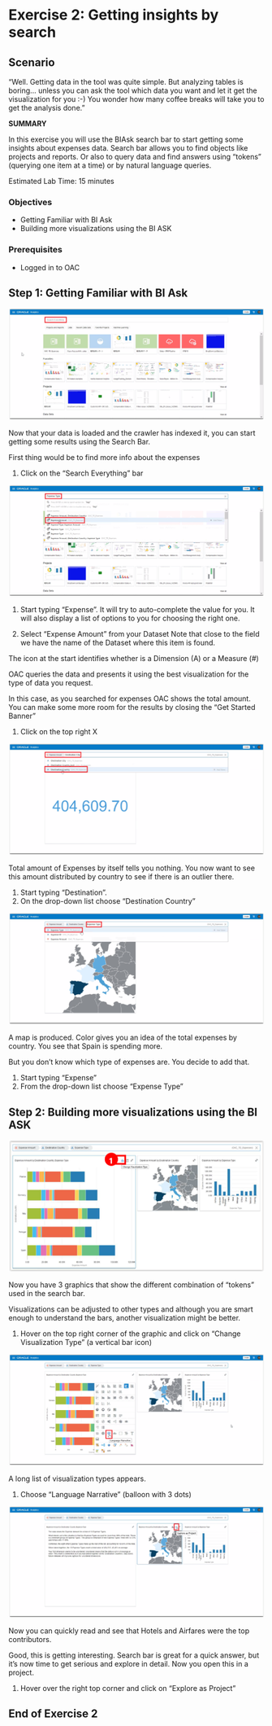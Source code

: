 # Exercise 2: Getting insights by search

## Scenario

“Well. Getting data in the tool was quite simple. But analyzing tables is boring… unless you can ask the tool which data you want and let it get the visualization for you :-)
You wonder how many coffee breaks will take you to get the analysis done.”

__SUMMARY__

In this exercise you will use the BIAsk search bar to start getting some insights about expenses data.
Search bar allows you to find objects like projects and reports. Or also to query data and find answers using “tokens” (querying one item at a time) or by natural language queries.

Estimated Lab Time: 15 minutes

### Objectives

* Getting Familiar with BI Ask
* Building more visualizations using the BI ASK

### Prerequisites
* Logged in to OAC

## **Step 1**: Getting Familiar with BI Ask

![](images/oac-search-everything.png " ")

Now that your data is loaded and the crawler has indexed it, you can start getting some results using the Search Bar.

First thing would be to find more info about the expenses
1. Click on the “Search Everything” bar

![](images/oac-expense.png " ")

1. Start typing “Expense”. 
It will try to auto-complete the value for you. It will also display a list of options to you for choosing the right one.

2. Select “Expense Amount” from your Dataset 
Note that close to the field we have the name of the Dataset where this item is found.

The icon at the start identifies whether is a Dimension (A) or a Measure (#)

<!-- This is commented out. -->
<!-- ![](images/oac-close-banner.png " ") -->

OAC queries the data and presents it using the best visualization for the type of data you request.

In this case, as you searched for expenses OAC shows the total amount. You can make some more room for the results by closing the “Get Started Banner”
1. Click on the top right X

![](images/oac-expense-destination.png " ")

Total amount of Expenses by itself tells you nothing. You now want to see this amount distributed by country to see if there is an outlier there.
1. Start typing “Destination”.
2. On the drop-down list choose “Destination Country”

![](images/oac-expense-type.png " ")

A map is produced. Color gives you an idea of the total expenses by country. You see that Spain is spending more.

But you don’t know which type of expenses are. You decide to add that.
1. Start typing “Expense”
2. From the drop-down list choose “Expense Type”

## **Step 2**: Building more visualizations using the BI ASK

![](images/oac-change-visualization-type.png " ")

Now you have 3 graphics that show the different combination of “tokens” used in the search bar.

Visualizations can be adjusted to other types and although you are smart enough to understand the bars, another visualization might be better.
1. Hover on the top right corner of the graphic and click on “Change Visualization Type” (a vertical bar icon)

![](images/oac-language-narrative.png " ")

A long list of visualization types appears.
1. Choose “Language Narrative” (balloon with 3 dots)

![](images/oac-explore-as-project.png " ")

Now you can quickly read and see that Hotels and Airfares were the top contributors.

Good, this is getting interesting. Search bar is great for a quick answer, but it’s now time to get serious and explore in detail. Now you open this in a project.
1. Hover over the right top corner and click on “Explore as Project”

## End of Exercise 2